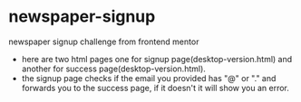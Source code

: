 # newspaper-signup
newspaper signup challenge from frontend mentor

- here are two html pages one for signup page(desktop-version.html) and another for success page(desktop-version.html).
- the signup page checks if the email you provided has "@" or "." and forwards you to the success page, if it doesn't it will show you an error. 
